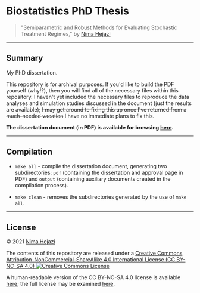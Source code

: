 # Biostatistics PhD Thesis

> "Semiparametric and Robust Methods for Evaluating Stochastic Treatment
> Regimes," by [Nima Hejazi](https://nimahejazi.org)

---

## Summary

My PhD dissertation.

This repository is for archival purposes. If you'd like to build the PDF
yourself (why!?), then you will find all of the necessary files within this
repository. I haven't yet included the necessary files to reproduce the data
analyses and simulation studies discussed in the document (just the results are
available); ~~I may get around to fixing this up once I've returned from a
much-needed vacation~~ I have no immediate plans to fix this.

__The dissertation document (in PDF) is available for browsing
[here](http://statistics.berkeley.edu/~nhejazi/publications/dissertation-phd-biostat.pdf).__

---

## Compilation

* `make all` - compile the dissertation document, generating two subdirectories:
    `pdf` (containing the dissertation and approval page in PDF) and `output`
    (containing auxiliary documents created in the compilation process).

* `make clean` - removes the subdirectories generated by the use of `make all`.

---

## License

&copy; 2021 [Nima Hejazi](https://nimahejazi.org)

The contents of this repository are released under a <a rel="license"
href="http://creativecommons.org/licenses/by-nc-sa/4.0/">Creative Commons
Attribution-NonCommercial-ShareAlike 4.0 International License (CC BY-NC-SA 4.0)
<a rel="license" href="http://creativecommons.org/licenses/by-nc-sa/4.0/"><img
alt="Creative Commons License" style="border-width:0"
src="https://i.creativecommons.org/l/by-nc-sa/4.0/80x15.png" /></a>

A human-readable version of the CC BY-NC-SA 4.0 license is available
[here](https://creativecommons.org/licenses/by-nc-sa/4.0/); the full license may
be examined [here](https://creativecommons.org/licenses/by-nc-sa/4.0/legalcode).
